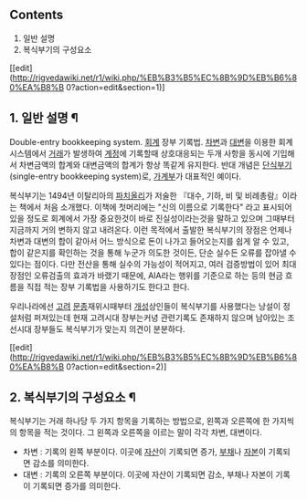 ## Contents

    

1. 일반 설명 
2. 복식부기의 구성요소 

[[edit](http://rigvedawiki.net/r1/wiki.php/%EB%B3%B5%EC%8B%9D%EB%B6%80%EA%B8%B
0?action=edit&section=1)]

## 1. 일반 설명 ¶

Double-entry bookkeeping system. [회계](%ED%9A%8C%EA%B3%84.md) 장부 기록법.
[차변](%EC%B0%A8%EB%B3%80.md)과 [대변](%EB%8C%80%EB%B3%80.md)을 이용한 회계시스템에서
[거래](%EA%B1%B0%EB%9E%98.md)가 발생하여 [계정](%EA%B3%84%EC%A0%95.md)에 기록할때
상호대응되는 두개 사항을 동시에 기입해서 차변금액의 합계와 대변금액의 합계가 항상 똑같게 유지한다. 반대 개념은
[단식부기](%EB%8B%A8%EC%8B%9D%EB%B6%80%EA%B8%B0.md)(single-entry bookkeeping
system)로, [가계부](%EA%B0%80%EA%B3%84%EB%B6%80.md)가 대표적인 예이다.

  

복식부기는 1494년 이탈리아의 [파치올리](%ED%8C%8C%EC%B9%98%EC%98%AC%EB%A6%AC.md)가 저술한 『대수,
기하, 비 및 비례총람』이라는 책에서 처음 소개했다. 이책에 첫머리에는 "신의 이름으로 기록한다" 라고 표시되어 있을 정도로 회계에서 가장
중요한것이 바로 진실성이라는것을 말하고 있으며 그때부터 지금까지 거의 변하지 않고 내려온다. 이런 목적에서 출발한 복식부기의 장점은 언제나
차변과 대변의 합이 같아서 어느 방식으로 돈이 나가고 들어오는지를 쉽게 알 수 있고, 합이 같은지를 확인하는 것을 통해 누군가 의도한
것이든, 단순 실수든 오류를 잡아낼 수 있다는 점이다. 다만 전산을 통해 실수의 가능성이 적어지고, 여러 검증방법이 있어 최대 장점인
오류검출의 효과가 바랬기 때문에, AIA라는 행위를 기준으로 하는 등의 현금 흐름을 직접 적는 장부 기록법을 사용하기도 한다고 한다.

  

우리나라에선 [고려](%EA%B3%A0%EB%A0%A4.md) [문종](%EB%AC%B8%EC%A2%85.md)재위시때부터
[개성](%EA%B0%9C%EC%84%B1.md)상인들이 복식부기를 사용했다는 낭설이 정설처럼 퍼져있는데 현재 고려시대 장부는커녕
관련기록도 존재하지 않으며 남아있는 조선시대 장부들도 복식부기가 맞는지 의견이 분분하다.

  

[[edit](http://rigvedawiki.net/r1/wiki.php/%EB%B3%B5%EC%8B%9D%EB%B6%80%EA%B8%B
0?action=edit&section=2)]

## 2. 복식부기의 구성요소 ¶

복식부기는 거래 하나당 두 가지 항목을 기록하는 방법으로, 왼쪽과 오른쪽에 한 가지씩의 항목을 적는 것이다. 그 왼쪽과 오른쪽을 이르는 말이
각각 차변, 대변이다.

  

  * 차변 : 기록의 왼쪽 부분이다. 이곳에 [자산](%EC%9E%90%EC%82%B0.md)이 기록되면 증가, [부채](%EB%B6%80%EC%B1%84.md)나 [자본](%EC%9E%90%EB%B3%B8.md)이 기록되면 감소를 의미한다.
  * 대변 : 기록의 오른쪽 부분이다. 이곳에 자산이 기록되면 감소, 부채나 자본이 기록이 기록되면 증가를 의미한다.

